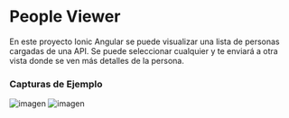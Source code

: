 # People Viewer
En este proyecto Ionic Angular se puede visualizar una lista de personas cargadas de una API.
Se puede seleccionar cualquier y te enviará a otra vista donde se ven más detalles de la persona.

### Capturas de Ejemplo
![imagen](https://github.com/user-attachments/assets/ca296873-71d2-4005-9d3b-bd75491b6f2e)
![imagen](https://github.com/user-attachments/assets/a88ebb2f-3bd4-44ac-9c76-3368099a5aa4)
